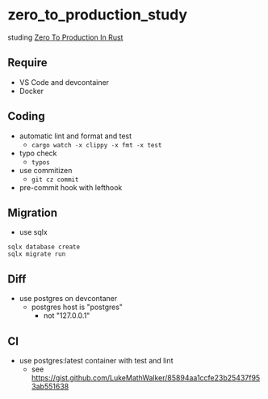 # zero_to_production_study

studing [Zero To Production In Rust](https://algoluca.gumroad.com/l/zero2prod)

## Require

- VS Code and devcontainer
- Docker

## Coding

- automatic lint and format and test
  - `cargo watch -x clippy -x fmt -x test`
- typo check
  - `typos`
- use commitizen
  - `git cz commit`
- pre-commit hook with lefthook

## Migration

- use sqlx

```shell
sqlx database create
sqlx migrate run
```

## Diff

- use postgres on devcontaner
  - postgres host is "postgres"
    - not "127.0.0.1"

## CI

- use postgres:latest container with test and lint
  - see <https://gist.github.com/LukeMathWalker/85894aa1ccfe23b25437f953ab551638>
